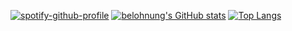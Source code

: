 [![spotify-github-profile](https://spotify-github-profile.vercel.app/api/view?uid=hitzlikeulla&cover_image=true&theme=novatorem)](https://github.com/kittinan/spotify-github-profile)
[![belohnung's GitHub stats](https://github-readme-stats.vercel.app/api?username=belohnung&theme=dark&show_icons=true)](https://github.com/anuraghazra/github-readme-stats)
[![Top Langs](https://github-readme-stats.vercel.app/api/top-langs/?username=belohnung&theme=dark&show_icons=true)](https://github.com/anuraghazra/github-readme-stats)
